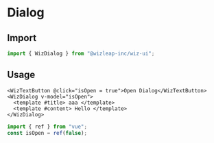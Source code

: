 # Dialog

## Import

```ts
import { WizDialog } from "@wizleap-inc/wiz-ui";
```

## Usage

```vue
<WizTextButton @click="isOpen = true">Open Dialog</WizTextButton>
<WizDialog v-model="isOpen">
  <template #title> aaa </template>
  <template #content> Hello </template>
</WizDialog>
```

```ts
import { ref } from "vue";
const isOpen = ref(false);
```

<dialog-default />
